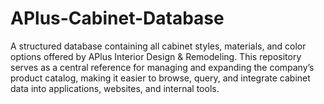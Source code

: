 # APlus-Cabinet-Database
A structured database containing all cabinet styles, materials, and color options offered by APlus Interior Design &amp; Remodeling. This repository serves as a central reference for managing and expanding the company’s product catalog, making it easier to browse, query, and integrate cabinet data into applications, websites, and internal tools.
